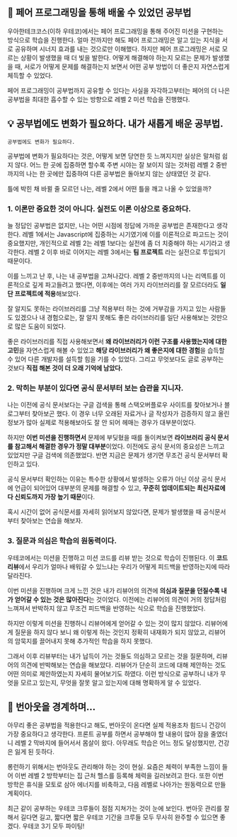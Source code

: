 ## 📖 페어 프로그래밍을 통해 배울 수 있었던 공부법

우아한테크코스(이하 우테코)에서는 페어 프로그래밍을 통해 주어진 미션을 구현하는 방식으로 학습을 진행한다.
얼마 전까지만 해도 페어 프로그래밍은 알고 있는 지식을 서로 공유하며 시너지 효과를 내는 것으로만 이해했다.
하지만 페어 프로그래밍은 서로 모르는 상황이 발생했을 때 더 빛을 발한다.
어떻게 해결해야 하는지 모르는 문제가 발생했을 때, 서로가 어떻게 문제를 해결하는지 보면서
어떤 공부 방법이 더 좋은지 자연스럽게 체득할 수 있었다.

페어 프로그래밍이 공부법까지 공유할 수 있다는 사실을 자각하고부터는
페어의 더 나은 공부법을 최대한 흡수할 수 있는 방향으로 레벨 2 미션 학습을 진행했다.

## 💡 공부법에도 변화가 필요하다. 내가 새롭게 배운 공부법.

`공부법에도 변화가 필요하다.`

공부법에 변화가 필요하다는 것은, 어떻게 보면 당연한 듯 느껴지지만 실상은 말처럼 쉽지 않다.
어느 한 곳에 집중하면 할수록 주변 시야는 잘 보이지 않는 것처럼
레벨 2 중반까지의 나는 한 곳에만 집중하여 다른 공부법은 돌아보지 않는 상태였던 것 같다.

틀에 박힌 채 바뀔 줄 모르던 나는, 레벨 2에서 어떤 틀을 깨고 나올 수 있었을까?

### 1. 이론만 중요한 것이 아니다. 실전도 이론 이상으로 중요하다.

늘 정답인 공부법은 없지만, 나는 어떤 시점에 정답에 가까운 공부법은 존재한다고 생각한다.
레벨 1에서는 Javascript에 집중하는 시기였기에 이를 이론적으로 파고드는 것이 중요했지만,
개인적으로 레벨 2는 레벨 1보다는 실전에 좀 더 치중해야 하는 시기라고 생각한다.
레벨 2 이후 바로 이어지는 레벨 3에서는 **팀 프로젝트** 라는 실전으로 투입되기 때문이다.

이를 느끼고 난 후, 나는 내 공부법을 고쳐나갔다.
레벨 2 중반까지의 나는 리액트를 이론적으로 깊게 파고들려고 했다면,
이후에는 여러 가지 라이브러리를 잘 모르더라도 **일단 프로젝트에 적용**해보았다.

잘 알지도 못하는 라이브러리를 그냥 적용부터 하는 것에 거부감을 가지고 있는 사람들도 있겠으나
내 경험으로는, 잘 알지 못해도 좋은 라이브러리를 일단 사용해보는 것만으로 많은 도움이 되었다.

좋은 라이브러리를 직접 사용해보면서
**왜 라이브러리가 이런 구조를 사용했는지에 대한 고민**을 자연스럽게 해볼 수 있었고
**해당 라이브러리가 왜 좋은지에 대한 경험**을 습득할 수 있어 다른 개발자를 설득할 힘을 기를 수 있었다.
그리고 무엇보다도 글로 공부하는 것보다 **직접 해본 것이 더 오래 기억에 남았다.**

### 2. 막히는 부분이 있다면 공식 문서부터 보는 습관을 지니자.

나는 이전에 공식 문서보다는 구글 검색을 통해 스택오버플로우 사이트를 찾아보거나 블로그부터 찾아보곤 했다.
이 경우 너무 오래된 자료거나 글 작성자가 검증하지 않고 올린 정보가 많아 실제로 적용해보아도 잘 안 되어 헤매는 경우가 대부분이었다.

하지만 **이번 미션을 진행하면서** 문제에 부딪혔을 때를 돌이켜보면 **라이브러리 공식 문서를 참고해서 해결한 경우가 정말 대부분**이었다.
이전에도 공식 문서의 중요성은 느끼고 있었지만 구글 검색에 의존했었다.
반면 지금은 문제가 생기면 무조건 공식 문서부터 확인하고 있다.

공식 문서부터 확인하는 이유는 특수한 상황에서 발생하는 오류가 아닌 이상 공식 문서에 언급이 되어있어 대부분의 문제를 해결할 수 있고,
**꾸준히 업데이트되는 최신자료에다 신뢰도까지 가장 높기 때문**이다.

혹시 시간이 없어 공식문서를 자세히 읽어보지 않았다면, 문제가 발생했을 때 공식문서부터 찾아보는 연습을 해보자.

### 3. 질문과 의심은 학습의 원동력이다.

우테코에서는 미션을 진행하고 미션 코드를 리뷰 받는 것으로 학습이 진행된다.
이 **코드 리뷰**에서 우리가 얼마나 배워갈 수 있느냐는 우리가 어떻게 피드백을 반영하는지에 따라 달라진다.

이번 미션을 진행하며 크게 느낀 것은 내가 리뷰어의 의견에 **의심과 질문을 던질수록 내가 얻어갈 수 있는 것은 많아진다**는 것이었다.
이전에는 리뷰어의 의견이 거의 정답처럼 느껴져서 반박하지 않고 무조건 피드백을 반영하는 식으로 학습을 진행했었다.

하지만 이렇게 미션을 진행하니 리뷰어에게 얻어갈 수 있는 것이 많지 않았다.
리뷰어에게 질문을 하지 않다 보니 왜 이렇게 하는 것인지 정확히 내재화가 되지 않았고,
리뷰어의 암묵지를 끌어내지 못해 추가적인 학습을 하지 못했다.

그래서 이후 리뷰부터는 내가 납득이 가는 것들도 의심하고 모르는 것을 질문하며, 리뷰어의 의견에 반박해보는 연습을 해보았다.
리뷰어가 단순히 코드에 대해 제안하는 것도 어떤 의미로 제안하였는지 자세히 물어보기도 하였다.
이런 방식으로 공부하니 내가 무엇을 모르고 있는지, 무엇을 잘못 알고 있는지에 대해 명확하게 알 수 있었다.

## 🚝 번아웃을 경계하며...

아무리 좋은 공부법을 적용한다고 해도, 번아웃이 온다면 실제 적용조차 힘드니 건강이 가장 중요하다고 생각한다.
프론트 공부를 하면서 공부해야 할 내용이 많아 잠을 줄였더니 레벨 2 막바지에 들어서서 몸살이 왔다.
아무래도 학습은 어느 정도 달성했지만, 건강은 잃게 된 듯하다.

롱런하기 위해서는 번아웃도 관리해야 하는 것이 현실.
요즘은 체력이 부족한 느낌이 들어 이번 레벨 2 방학부터는 집 근처 헬스를 등록해 체력을 길러보려고 한다.
또한 이번 방학은 휴식을 모토로 삼아 에너지를 비축하고, 다음 레벨로 나아가는 원동력으로 만들 계획이다.

최근 같이 공부하는 우테코 크루들이 점점 지쳐가는 것이 눈에 보인다.
번아웃 관리를 잘해서 길다면 길고, 짧다면 짧은 우테코 기간을 크루들 모두 무사히 완주할 수 있으면 좋겠다.
우테코 3기 모두 파이팅!
